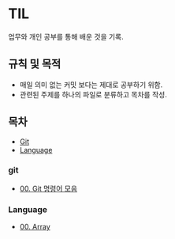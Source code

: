 # TIL

업무와 개인 공부를 통해 배운 것을 기록.

## 규칙 및 목적

- 매일 의미 없는 커밋 보다는 제대로 공부하기 위함.
- 관련된 주제를 하나의 파일로 분류하고 목차를 작성.

## 목차

- [Git](#Git)
- [Language](#Language)

### git

- [00. Git 명령어 모음](git/00_git_cli.md)

### Language

- [00. Array](Language/JavaScript/00_Array.md)

